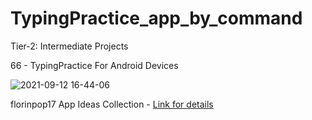 # TypingPractice_app_by_command

Tier-2: Intermediate Projects

66 - TypingPractice For Android Devices

![2021-09-12 16-44-06](https://user-images.githubusercontent.com/50905347/132990061-7a59b6f4-a15b-4018-ad08-d928e01e190b.gif)

florinpop17 App Ideas Collection - [Link for details](https://github.com/florinpop17/app-ideas)
